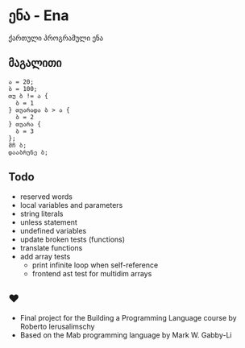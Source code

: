 # ენა - Ena
ქართული პროგრამული ენა

## მაგალითი

```ena
ა = 20;
ბ = 100;
თუ ბ != ა {
  ბ = 1
} თუარადა ბ > ა {
  ბ = 2
} თუარა {
  ბ = 3
};
მჩ ბ;
დააბრუნე ბ;
```

## Todo
- reserved words
- local variables and parameters
- string literals
- unless statement
- undefined variables
- update broken tests (functions)
- translate functions
- add array tests
  - print infinite loop when self-reference
  - frontend ast test for multidim arrays

## ♥
- Final project for the Building a Programming Language course by Roberto Ierusalimschy
- Based on the Mab programming language by Mark W. Gabby-Li
